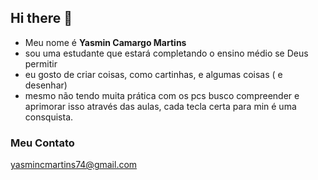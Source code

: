 ## Hi there 👋


- Meu nome é **Yasmin Camargo Martins**
- sou uma estudante que estará completando o ensino médio se Deus permitir 
- eu gosto de criar coisas, como cartinhas, e algumas coisas ( e desenhar)
- mesmo não tendo muita prática com os pcs busco compreender e aprimorar isso através das aulas,
cada tecla certa para min é uma consquista.
 ### Meu Contato

yasmincmartins74@gmail.com
